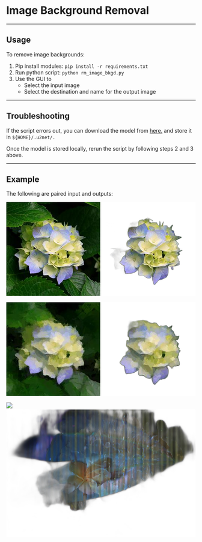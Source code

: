# Image Background Removal #
----
## Usage ##
To remove image backgrounds:
1. Pip install modules: `pip install -r requirements.txt`
2. Run python script: `python rm_image_bkgd.py`
3. Use the GUI to
    - Select the input image
    - Select the destination and name for the output image

----
## Troubleshooting ##
If the script errors out, you can download the model from [here.](https://drive.google.com/uc?id=1tCU5MM1LhRgGou5OpmpjBQbSrYIUoYab) and store it in `${HOME}/.u2net/.`

Once the model is stored locally, rerun the script by following steps 2 and 3 above.

----
## Example ##
The following are paired input and outputs:

![](../figs/paintings/flower.jpg)
![](../figs/removed_backgrounds/no_bkgd.png)

![](../figs/paintings/flower_oilpainted.jpg)
![](../figs/removed_backgrounds/flower_oilpainted.png)

![](../figs/time_slice_figs/ab100_runall.jpg)
![](../figs/removed_backgrounds/timeslice_ab100_runall.png)